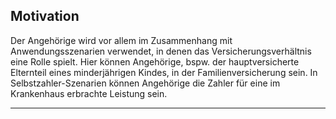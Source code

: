 ## Motivation

Der Angehörige wird vor allem im Zusammenhang mit Anwendungsszenarien verwendet, in denen das Versicherungsverhältnis eine Rolle spielt. Hier können Angehörige, bspw. der hauptversicherte Elternteil eines minderjährigen Kindes, in der Familienversicherung sein. In Selbstzahler-Szenarien können Angehörige die Zahler für eine im Krankenhaus erbrachte Leistung sein.

---
